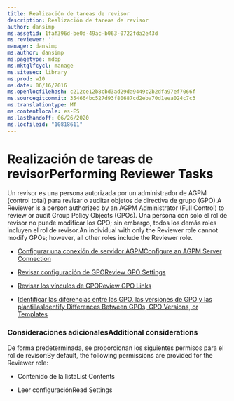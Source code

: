 ```yaml
---
title: Realización de tareas de revisor
description: Realización de tareas de revisor
author: dansimp
ms.assetid: 1faf396d-be0d-49ac-b063-0722fda2e43d
ms.reviewer: ''
manager: dansimp
ms.author: dansimp
ms.pagetype: mdop
ms.mktglfcycl: manage
ms.sitesec: library
ms.prod: w10
ms.date: 06/16/2016
ms.openlocfilehash: c212ce12b8cbd3ad29da9449c2b2dfa97ef7066f
ms.sourcegitcommit: 354664bc527d93f80687cd2eba70d1eea024c7c3
ms.translationtype: MT
ms.contentlocale: es-ES
ms.lasthandoff: 06/26/2020
ms.locfileid: "10818611"
---
```

# <span data-ttu-id="77fda-103">Realización de tareas de revisor</span><span class="sxs-lookup"><span data-stu-id="77fda-103">Performing Reviewer Tasks</span></span>


<span data-ttu-id="77fda-104">Un revisor es una persona autorizada por un administrador de AGPM (control total) para revisar o auditar objetos de directiva de grupo (GPO).</span><span class="sxs-lookup"><span data-stu-id="77fda-104">A Reviewer is a person authorized by an AGPM Administrator (Full Control) to review or audit Group Policy Objects (GPOs).</span></span> <span data-ttu-id="77fda-105">Una persona con solo el rol de revisor no puede modificar los GPO; sin embargo, todos los demás roles incluyen el rol de revisor.</span><span class="sxs-lookup"><span data-stu-id="77fda-105">An individual with only the Reviewer role cannot modify GPOs; however, all other roles include the Reviewer role.</span></span>

-   [<span data-ttu-id="77fda-106">Configurar una conexión de servidor AGPM</span><span class="sxs-lookup"><span data-stu-id="77fda-106">Configure an AGPM Server Connection</span></span>](configure-an-agpm-server-connection-reviewer-agpm30ops.md)

-   [<span data-ttu-id="77fda-107">Revisar configuración de GPO</span><span class="sxs-lookup"><span data-stu-id="77fda-107">Review GPO Settings</span></span>](review-gpo-settings-agpm30ops.md)

-   [<span data-ttu-id="77fda-108">Revisar los vínculos de GPO</span><span class="sxs-lookup"><span data-stu-id="77fda-108">Review GPO Links</span></span>](review-gpo-links-agpm30ops.md)

-   [<span data-ttu-id="77fda-109">Identificar las diferencias entre las GPO, las versiones de GPO y las plantillas</span><span class="sxs-lookup"><span data-stu-id="77fda-109">Identify Differences Between GPOs, GPO Versions, or Templates</span></span>](identify-differences-between-gpos-gpo-versions-or-templates-agpm30ops.md)

### <span data-ttu-id="77fda-110">Consideraciones adicionales</span><span class="sxs-lookup"><span data-stu-id="77fda-110">Additional considerations</span></span>

<span data-ttu-id="77fda-111">De forma predeterminada, se proporcionan los siguientes permisos para el rol de revisor:</span><span class="sxs-lookup"><span data-stu-id="77fda-111">By default, the following permissions are provided for the Reviewer role:</span></span>

-   <span data-ttu-id="77fda-112">Contenido de la lista</span><span class="sxs-lookup"><span data-stu-id="77fda-112">List Contents</span></span>

-   <span data-ttu-id="77fda-113">Leer configuración</span><span class="sxs-lookup"><span data-stu-id="77fda-113">Read Settings</span></span>

 

 






